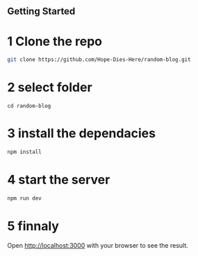 ## Getting Started

# 1 Clone the repo
```bash
git clone https://github.com/Hope-Dies-Here/random-blog.git
```
# 2 select folder
```
cd random-blog
```
# 3 install the dependacies
```bash
npm install
``` 
# 4 start the server
```bash
npm run dev
```
# 5 finnaly

Open [http://localhost:3000](http://localhost:3000) with your browser to see the result.
